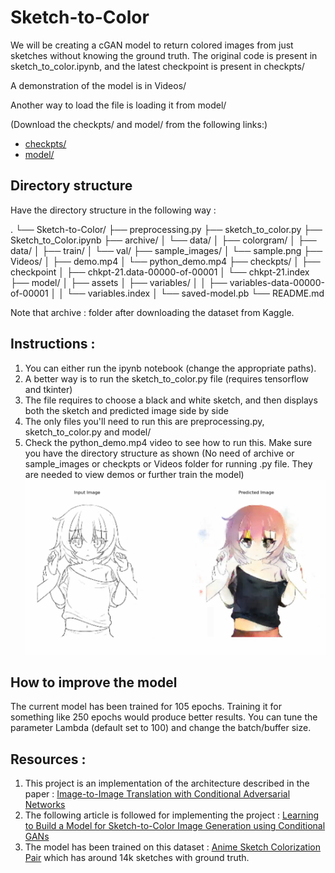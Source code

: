 # Sketch-to-Color
We will be creating a cGAN model to return colored images from just sketches without knowing the ground truth. The original code is present in sketch_to_color.ipynb, and the latest checkpoint is present in checkpts/

A demonstration of the model is in Videos/

Another way to load the file is loading it from model/

(Download the checkpts/ and model/ from the following links:)

- [checkpts/](https://mega.nz/folder/JYcTBYDR#M-F7P-3KtUtdVfbPxz2gQg)
- [model/](https://mega.nz/folder/RNVByS4D#zcQdWszllYFLF3EnLQia9A)
## Directory structure
Have the directory structure in the following way :

.
└── Sketch-to-Color/
    ├── preprocessing.py
    ├── sketch_to_color.py
    ├── Sketch_to_Color.ipynb
    ├── archive/
    │   └── data/
    │       ├── colorgram/
    │       ├── data/
    │       ├── train/
    │       └── val/
    ├── sample_images/
    │   └── sample.png
    ├── Videos/
    │   ├── demo.mp4
    │   └── python_demo.mp4
    ├── checkpts/
    │   ├── checkpoint
    │   ├── chkpt-21.data-00000-of-00001
    │   └── chkpt-21.index
    ├── model/
    │   ├── assets
    │   ├── variables/
    │   │   ├── variables-data-00000-of-00001
    │   │   └── variables.index
    │   └── saved-model.pb
    └── README.md

Note that archive : folder after downloading the dataset from Kaggle.

## Instructions :
1. You can either run the ipynb notebook (change the appropriate paths).
2. A better way is to run the sketch_to_color.py file (requires tensorflow and tkinter)
3. The file requires to choose a black and white sketch, and then displays both the sketch and predicted image side by side
4. The only files you'll need to run this are preprocessing.py, sketch_to_color.py and model/
5. Check the python_demo.mp4 video to see how to run this. Make sure you have the directory structure as shown (No need of archive or sample_images or checkpts or Videos folder for running .py file. They are needed to view demos or further train the model)
![Sample Image](example.png)



## How to improve the model
The current model has been trained for 105 epochs. Training it for something like 250 epochs would produce better results. You can tune the parameter Lambda (default set to 100) and change the batch/buffer size.

## Resources :
1. This project is an implementation of the architecture described in the paper : [Image-to-Image Translation with Conditional Adversarial Networks](https://arxiv.org/pdf/1611.07004.pdf)
2. The following article is followed for implementing the project : [Learning to Build a Model for Sketch-to-Color Image Generation using Conditional GANs](https://towardsdatascience.com/generative-adversarial-networks-gans-89ef35a60b69)
3. The model has been trained on this dataset : [Anime Sketch Colorization Pair](https://www.kaggle.com/ktaebum/anime-sketch-colorization-pair) which has around 14k sketches with ground truth.
